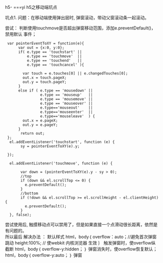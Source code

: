 h5-
===yi
h5之移动端坑点

坑点1.
 问题：在移动端使用弹出层时, 弹窗滚动，带动父窗滚动条一起滚动。

尝试：
判断使用touchmove是否超出弹窗移动范围，添加e.preventDefault()， 禁用默认  事件； 

     var pointerEventToXY = function(e){
          var out = {x:0, y:0};
          if( e.type == 'touchstart' || 
              e.type == 'touchmove'  || 
              e.type == 'touchend'   || 
              e.type == 'touchcancel' ){
              
            var touch = e.touches[0] || e.changedTouches[0];
            out.x = touch.pageX;
            out.y = touch.pageY;
          } 
          else if ( e.type == 'mousedown' || 
                    e.type == 'mouseup'   || 
                    e.type == 'mousemove' || 
                    e.type == 'mouseover' ||
                    e.type=='mouseout'    || 
                    e.type=='mouseenter'  ||
                    e.type=='mouseleave'  ) {
            out.x = e.pageX;
            out.y = e.pageY;
          }
           return out;
     };
      el.addEventListener('touchstart', function (e) {
           sy = pointerEventToXY(e).y;
              
     });

      el.addEventListener('touchmove', function (e) {
   
           var down = (pointerEventToXY(e).y - sy > 0);
           //top
           if (down && el.scrollTop <= 0) {
             e.preventDefault();
           }
           //bottom
           if (!down && el.scrollTop >= el.scrollHeight - el.clientHeight) {
             e.preventDefault();
           }
      }, false);
      
    
 尝试使用后, 触摸移动点可以禁用了，但是如果直接一个点滑动很长距离，依然是有问题的。                   
 所以最后
 解决办法 ：
 默认样式
 html，body｛
     overflow：auto；//避免首次弹窗跳动
     height:100%; //  使webkit 内核浏览器 生效
 ｝
 触发弹窗时，使overflow纵截断
 html，body｛
     overflow-y:hidden；
  ｝
弹窗消失时，使overflow恢复默认；
html，body｛
     overflow-y:auto；
  ｝
弹窗

 
